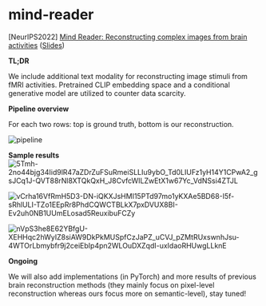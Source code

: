 # mind-reader
[NeurIPS2022] [Mind Reader: Reconstructing complex images from brain activities](https://openreview.net/forum?id=pHdiaqgh_nf) ([Slides](https://docs.google.com/presentation/d/1Fuff1QyC6rS0kNgQ_eQvmso0AN0WjfGATK6admCXp_0/edit?usp=sharing))


**TL;DR**

We include additional text modality for reconstructing image stimuli from fMRI activities. Pretrained CLIP embedding space and a conditional generative model are utilized to counter data scarcity. 

**Pipeline overview**

For each two rows: top is ground truth, bottom is our reconstruction.

![pipeline](https://user-images.githubusercontent.com/13376403/190880191-79dc3d2c-e631-4efd-92b3-1b954a5b7311.png)

**Sample results**
![5Tmh-2no44bjg34Iid9lR47aZDrZuFSuRmeiSLLIu9ybO_Td0LIUFz1yH14Y1CPwA2_gsJCq1J-QVT88rNl8XTQkQxH_J8CvfcWILZwEtX1w67Yc_VdNSsi4ZTJL](https://user-images.githubusercontent.com/13376403/190880268-125412b2-4716-40a3-844d-80ab80ea5b52.png)

![vCrha16VfRmH5D3-DN-iQKXJsHMI15PTd97mo1yKXAe5BD68-I5f-sRhlULI-TZo1EEpRr8PhdCQWCTBLkX7pxDVUX8BI-Ev2uh0NB1UUmELosad5ReuxibuFCZy](https://user-images.githubusercontent.com/13376403/190880271-7c7f0033-8ab2-40d4-8d82-b80dcd46b424.png)

![nVpS3he8E62YBfgU-XEHHqc2hWyIZ8siAW9DkPkMUSpfCzJaPZ_uCVJ_pZMtRUxswnhJsu-4WTOrLbmybfr9j2ceiEbIp4pn2WLOuDXZqdI-uxIdaoRHUwgLLknE](https://user-images.githubusercontent.com/13376403/190880272-a1793c52-2f79-4190-8d5c-b0e2866f165f.png)

**Ongoing**

We will also add implementations (in PyTorch) and more results of previous brain reconstruction methods (they mainly focus on pixel-level reconstruction whereas ours focus more on semantic-level), stay tuned!
